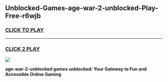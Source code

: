 
## Unblocked-Games-age-war-2-unblocked-Play-Free-r6wjb
<h3>
<a href="https://premium76.site?title=age-war-2-unblocked&ref=12A">CLICK TO PLAY</a></h3>
<hr>

<h3>
<a href="https://premium76.site?title=age-war-2-unblocked&ref=12A">CLICK 2 PLAY</a>
  
</h3>

<a href="https://premium76.site?title=age-war-2-unblocked&ref=12A"><img src="https://clearcache.store/games.png"></a>


**age-war-2-unblocked games unblocked: Your Gateway to Fun and Accessible Online Gaming**
